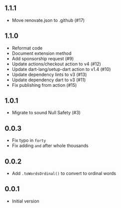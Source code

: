 ## 1.1.1

* Move renovate.json to .github (#17)

## 1.1.0

* Reformat code
* Document extension method
* Add sponsorship request (#9)
* Update actions/checkout action to v4 (#12)
* Update dart-lang/setup-dart action to v1.4 (#10)
* Update dependency lints to v3 (#13)
* Update dependency dart to v3 (#11)
* Fix publishing from action (#15)

## 1.0.1
* Migrate to sound Null Safety (#3)

## 0.0.3

* Fix typo in `forty`
* Fix adding `and` after whole thousands 

## 0.0.2

* Add `.toWordsOrdinal()` to convert to ordinal words

## 0.0.1

* Initial version
